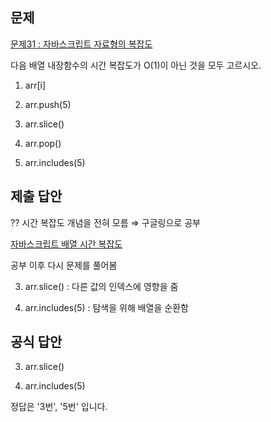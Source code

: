 ## 문제

[문제31 : 자바스크립트 자료형의 복잡도](https://www.notion.so/31-6772762cc7c7486a9643452a1baf5e1d)

다음 배열 내장함수의 시간 복잡도가 O(1)이 아닌 것을 모두 고르시오.

1)  arr[i]

2)  arr.push(5)

3)  arr.slice()

4)  arr.pop()

5)  arr.includes(5)

## 제출 답안

?? 시간 복잡도 개념을 전혀 모름 ⇒ 구글링으로 공부

[자바스크립트 배열 시간 복잡도](https://www.notion.so/44a7f1d8c792475c80ba9c1b4304a061) 

공부 이후 다시 문제를 풀어봄

3) arr.slice() : 다른 값의 인덱스에 영향을 줌

5) arr.includes(5) : 탐색을 위해 배열을 순환함

## 공식 답안

3)  arr.slice()

5)  arr.includes(5)

정답은 '3번', '5번' 입니다.